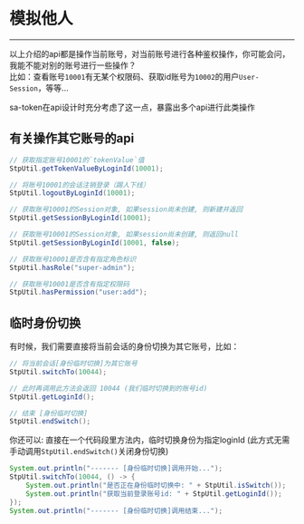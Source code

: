 # 模拟他人
--- 


以上介绍的api都是操作当前账号，对当前账号进行各种鉴权操作，你可能会问，我能不能对别的账号进行一些操作？<br>
比如：查看账号`10001`有无某个权限码、获取id账号为`10002`的用户`User-Session`，等等...

sa-token在api设计时充分考虑了这一点，暴露出多个api进行此类操作 


## 有关操作其它账号的api

``` java
// 获取指定账号10001的`tokenValue`值 
StpUtil.getTokenValueByLoginId(10001);

// 将账号10001的会话注销登录（踢人下线）
StpUtil.logoutByLoginId(10001);

// 获取账号10001的Session对象, 如果session尚未创建, 则新建并返回
StpUtil.getSessionByLoginId(10001);

// 获取账号10001的Session对象, 如果session尚未创建, 则返回null 
StpUtil.getSessionByLoginId(10001, false);

// 获取账号10001是否含有指定角色标识 
StpUtil.hasRole("super-admin");

// 获取账号10001是否含有指定权限码
StpUtil.hasPermission("user:add");
```



## 临时身份切换

有时候，我们需要直接将当前会话的身份切换为其它账号，比如：
``` java
// 将当前会话[身份临时切换]为其它账号 
StpUtil.switchTo(10044);

// 此时再调用此方法会返回 10044 (我们临时切换到的账号id)
StpUtil.getLoginId();

// 结束 [身份临时切换]
StpUtil.endSwitch();
```

你还可以: 直接在一个代码段里方法内，临时切换身份为指定loginId (此方式无需手动调用`StpUtil.endSwitch()`关闭身份切换)
``` java
System.out.println("------- [身份临时切换]调用开始...");
StpUtil.switchTo(10044, () -> {
	System.out.println("是否正在身份临时切换中: " + StpUtil.isSwitch()); 
	System.out.println("获取当前登录账号id: " + StpUtil.getLoginId());
});
System.out.println("------- [身份临时切换]调用结束...");
```


